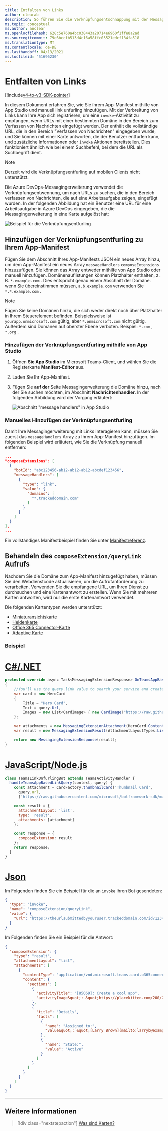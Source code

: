 ```yaml
---
title: Entfalten von Links
author: clearab
description: So führen Sie die Verknüpfungsentschnappung mit der Messagingerweiterung in einer Microsoft Teams-App aus.
ms.topic: conceptual
ms.author: anclear
ms.openlocfilehash: 628c5e760a4bc038443a20714e6960f1ffe8a2ad
ms.sourcegitcommit: 79e6bccfb513d4c16a58ffc03521edcf134fa518
ms.translationtype: MT
ms.contentlocale: de-DE
ms.lasthandoff: 04/13/2021
ms.locfileid: "51696230"
---
```

# <a name="link-unfurling"></a>Entfalten von Links

[!include[v4-to-v3-SDK-pointer](~/includes/v4-to-v3-pointer-me.md)]

In diesem Dokument erfahren Sie, wie Sie ihrem App-Manifest mithilfe von App Studio und manuell link unfurling hinzufügen. Mit der Verbreitung von Links kann Ihre App sich registrieren, um eine `invoke`-Aktivität zu empfangen, wenn URLs mit einer bestimmten Domäne in den Bereich zum Verfassen von Nachrichten eingefügt werden. Der enthält die vollständige URL, die in den Bereich "Verfassen von Nachrichten" eingegeben wurde, und Sie können mit einer Karte antworten, die der Benutzer entfurlen kann, und zusätzliche Informationen oder `invoke` Aktionen bereitstellen. Dies funktioniert ähnlich wie bei einem Suchbefehl, bei dem die URL als Suchbegriff dient.

> [!NOTE]
> Derzeit wird die Verknüpfungsentfurling auf mobilen Clients nicht unterstützt.

Die Azure DevOps-Messagingerweiterung verwendet die Verknüpfungsentwennung, um nach URLs zu suchen, die in den Bereich verfassen von Nachrichten, die auf eine Arbeitsaufgabe zeigen, eingefügt wurden. In der folgenden Abbildung hat ein Benutzer eine URL für eine Arbeitsaufgabe in Azure DevOps eingegeben, die die Messagingerweiterung in eine Karte aufgelöst hat:

![Beispiel für die Verknüpfungsentfurling](~/assets/images/compose-extensions/messagingextensions_linkunfurling.png)

## <a name="add-link-unfurling-to-your-app-manifest"></a>Hinzufügen der Verknüpfungsentfurling zu Ihrem App-Manifest

Fügen Sie dem Abschnitt Ihres App-Manifests JSON ein neues Array hinzu, um dem App-Manifest ein neues Array `messageHandlers` `composeExtensions` hinzuzufügen. Sie können das Array entweder mithilfe von App Studio oder manuell hinzufügen. Domänenauflistungen können Platzhalter enthalten, z. B. `*.example.com` . Dies entspricht genau einem Abschnitt der Domäne. wenn Sie übereinstimmen müssen, `a.b.example.com` verwenden Sie `*.*.example.com` .

> [!NOTE]
> Fügen Sie keine Domänen hinzu, die sich weder direkt noch über Platzhalter in Ihrem Steuerelement befinden. Beispielsweise ist `yourapp.onmicrosoft.com` gültig, aber `*.onmicrosoft.com` nicht gültig. Außerdem sind Domänen auf oberster Ebene verboten. Beispiel: `*.com` , `*.org` .

### <a name="add-link-unfurling-using-app-studio"></a>Hinzufügen der Verknüpfungsentfurling mithilfe von App Studio

1. Öffnen **Sie App Studio** im Microsoft Teams-Client, und wählen Sie die Registerkarte **Manifest-Editor** aus.
1. Laden Sie Ihr App-Manifest.
1. Fügen Sie **auf der** Seite Messagingerweiterung die Domäne hinzu, nach der Sie suchen möchten, im Abschnitt **Nachrichtenhandler.** In der folgenden Abbildung wird der Vorgang erläutert:

    ![Abschnitt "message handlers" in App Studio](~/assets/images/link-unfurling.png)
    
### <a name="add-link-unfurling-manually"></a>Manuelles Hinzufügen der Verknüpfungsentfurling

Damit Ihre Messagingerweiterung mit Links interagieren kann, müssen Sie zuerst das `messageHandlers` Array zu Ihrem App-Manifest hinzufügen. Im folgenden Beispiel wird erläutert, wie Sie die Verknüpfung manuell entfernen: 


```json
...
"composeExtensions": [
  {
    "botId": "abc123456-ab12-ab12-ab12-abcdef123456",
    "messageHandlers": [
      {
        "type": "link",
        "value": {
          "domains": [
            "*.trackeddomain.com"
          ]
        }
      }
    ]
  }
],
...
```

Ein vollständiges Manifestbeispiel finden Sie unter [Manifestreferenz](~/resources/schema/manifest-schema.md).

## <a name="handle-the-composeextensionquerylink-invoke"></a>Behandeln des `composeExtension/queryLink` Aufrufs

Nachdem Sie die Domäne zum App-Manifest hinzugefügt haben, müssen Sie den Webdienstcode aktualisieren, um die Aufrufanforderung zu verarbeiten. Verwenden Sie die empfangene URL, um Ihren Dienst zu durchsuchen und eine Kartenantwort zu erstellen. Wenn Sie mit mehreren Karten antworten, wird nur die erste Kartenantwort verwendet.

Die folgenden Kartentypen werden unterstützt:

* [Miniaturansichtskarte](~/task-modules-and-cards/cards/cards-reference.md#thumbnail-card)
* [Heldenkarte](~/task-modules-and-cards/cards/cards-reference.md#hero-card)
* [Office 365 Connector-Karte](~/task-modules-and-cards/cards/cards-reference.md#office-365-connector-card)
* [Adaptive Karte](~/task-modules-and-cards/cards/cards-reference.md#adaptive-card)

### <a name="example"></a>Beispiel

# <a name="cnet"></a>[C#/.NET](#tab/dotnet)

```csharp
protected override async Task<MessagingExtensionResponse> OnTeamsAppBasedLinkQueryAsync(ITurnContext<IInvokeActivity> turnContext, AppBasedLinkQuery query, CancellationToken cancellationToken)
{
    //You'll use the query.link value to search your service and create a card response
    var card = new HeroCard
    {
        Title = "Hero Card",
        Text = query.Url,
        Images = new List<CardImage> { new CardImage("https://raw.githubusercontent.com/microsoft/botframework-sdk/master/icon.png") },
    };

    var attachments = new MessagingExtensionAttachment(HeroCard.ContentType, null, card);
    var result = new MessagingExtensionResult(AttachmentLayoutTypes.List, "result", new[] { attachments }, null, "test unfurl");

    return new MessagingExtensionResponse(result);
}
```

# <a name="javascriptnodejs"></a>[JavaScript/Node.js](#tab/javascript)

```javascript
class TeamsLinkUnfurlingBot extends TeamsActivityHandler {
  handleTeamsAppBasedLinkQuery(context, query) {
    const attachment = CardFactory.thumbnailCard('Thumbnail Card',
      query.url,
      ['https://raw.githubusercontent.com/microsoft/botframework-sdk/master/icon.png']);

    const result = {
      attachmentLayout: 'list',
      type: 'result',
      attachments: [attachment]
    };

    const response = {
      composeExtension: result
    };
    return response;
  }
}
```

# <a name="json"></a>[Json](#tab/json)

Im Folgenden finden Sie ein Beispiel für die an `invoke` Ihren Bot gesendeten:

```json
{
  "type": "invoke",
  "name": "composeExtension/queryLink",
  "value": {
    "url": "https://theurlsubmittedbyyouruser.trackeddomain.com/id/1234"
  }
}
```

Im Folgenden finden Sie ein Beispiel für die Antwort:

```json
{
  "composeExtension": {
    "type": "result",
    "attachmentLayout": "list",
    "attachments": [
      {
        "contentType": "application/vnd.microsoft.teams.card.o365connector",
        "content": {
          "sections": [
            {
              "activityTitle": "[85069]: Create a cool app",
              "activityImage&quot;: &quot;https://placekitten.com/200/200"
            },
            {
              "title": "Details",
              "facts": [
                {
                  "name": "Assigned to:",
                  "value&quot;: &quot;[Larry Brown](mailto:larryb@example.com)"
                },
                {
                  "name": "State:",
                  "value": "Active"
                }
              ]
            }
          ]
        }
      }
    ]
  }
}
```

* * *

## <a name="see-also"></a>Weitere Informationen 

> [!div class="nextstepaction"]
> [Was sind Karten?](~/task-modules-and-cards/what-are-cards.md)
